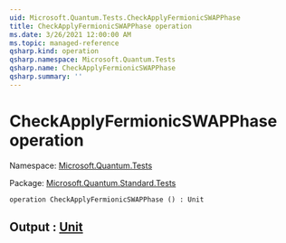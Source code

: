 ```yaml
---
uid: Microsoft.Quantum.Tests.CheckApplyFermionicSWAPPhase
title: CheckApplyFermionicSWAPPhase operation
ms.date: 3/26/2021 12:00:00 AM
ms.topic: managed-reference
qsharp.kind: operation
qsharp.namespace: Microsoft.Quantum.Tests
qsharp.name: CheckApplyFermionicSWAPPhase
qsharp.summary: ''
---
```


# CheckApplyFermionicSWAPPhase operation

Namespace: [Microsoft.Quantum.Tests](xref:Microsoft.Quantum.Tests)

Package: [Microsoft.Quantum.Standard.Tests](https://nuget.org/packages/Microsoft.Quantum.Standard.Tests)




```qsharp
operation CheckApplyFermionicSWAPPhase () : Unit
```


## Output : [Unit](xref:microsoft.quantum.lang-ref.unit)

